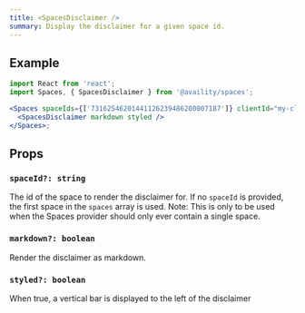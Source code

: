 ```yaml
---
title: <SpacesDisclaimer />
summary: Display the disclaimer for a given space id.
---
```


## Example

```jsx
import React from 'react';
import Spaces, { SpacesDisclaimer } from '@availity/spaces';

<Spaces spaceIds={['73162546201441126239486200007187']} clientId="my-client-id">
  <SpacesDisclaimer markdown styled />
</Spaces>;
```

## Props

### `spaceId?: string`

The id of the space to render the disclaimer for. If no `spaceId` is provided, the first space in the `spaces` array is used. Note: This is only to be used when the Spaces provider should only ever contain a single space.

### `markdown?: boolean`

Render the disclaimer as markdown.

### `styled?: boolean`

When true, a vertical bar is displayed to the left of the disclaimer
